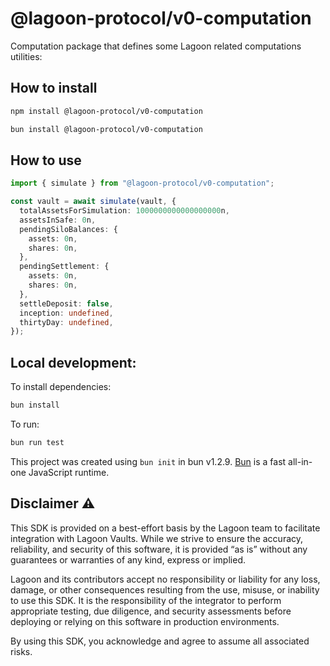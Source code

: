 # @lagoon-protocol/v0-computation

Computation package that defines some Lagoon related computations utilities:

## How to install

```bash
npm install @lagoon-protocol/v0-computation
```

```bash
bun install @lagoon-protocol/v0-computation
```

## How to use

```typescript
import { simulate } from "@lagoon-protocol/v0-computation";

const vault = await simulate(vault, {
  totalAssetsForSimulation: 1000000000000000000n,
  assetsInSafe: 0n,
  pendingSiloBalances: {
    assets: 0n,
    shares: 0n,
  },
  pendingSettlement: {
    assets: 0n,
    shares: 0n,
  },
  settleDeposit: false,
  inception: undefined,
  thirtyDay: undefined,
});
```

## Local development:

To install dependencies:

```bash
bun install
```

To run:

```bash
bun run test
```

This project was created using `bun init` in bun v1.2.9. [Bun](https://bun.sh) is a fast all-in-one JavaScript runtime.

## Disclaimer ⚠️

This SDK is provided on a best-effort basis by the Lagoon team to facilitate integration with Lagoon Vaults. While we strive to ensure the accuracy, reliability, and security of this software, it is provided “as is” without any guarantees or warranties of any kind, express or implied.

Lagoon and its contributors accept no responsibility or liability for any loss, damage, or other consequences resulting from the use, misuse, or inability to use this SDK. It is the responsibility of the integrator to perform appropriate testing, due diligence, and security assessments before deploying or relying on this software in production environments.

By using this SDK, you acknowledge and agree to assume all associated risks.
